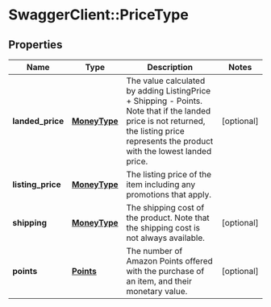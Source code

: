 # SwaggerClient::PriceType

## Properties
Name | Type | Description | Notes
------------ | ------------- | ------------- | -------------
**landed_price** | [**MoneyType**](MoneyType.md) | The value calculated by adding ListingPrice + Shipping - Points. Note that if the landed price is not returned, the listing price represents the product with the lowest landed price. | [optional] 
**listing_price** | [**MoneyType**](MoneyType.md) | The listing price of the item including any promotions that apply. | 
**shipping** | [**MoneyType**](MoneyType.md) | The shipping cost of the product. Note that the shipping cost is not always available. | [optional] 
**points** | [**Points**](Points.md) | The number of Amazon Points offered with the purchase of an item, and their monetary value. | [optional] 


